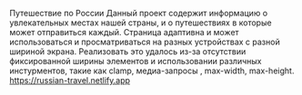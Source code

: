 Путешествие по России
Данный проект содержит информацию о увлекательных местах нашей страны, и о путешествиях в которые может отправиться каждый. 
Страница адаптивна и может использоваться и просматриваться на разных устройствах с разной шириной экрана. Реализовать это удалось из-за отсутствии фиксированной ширины элементов и использовании различных инстурментов, такие как clamp, медиа-запросы , max-width, max-height.
https://russian-travel.netlify.app
